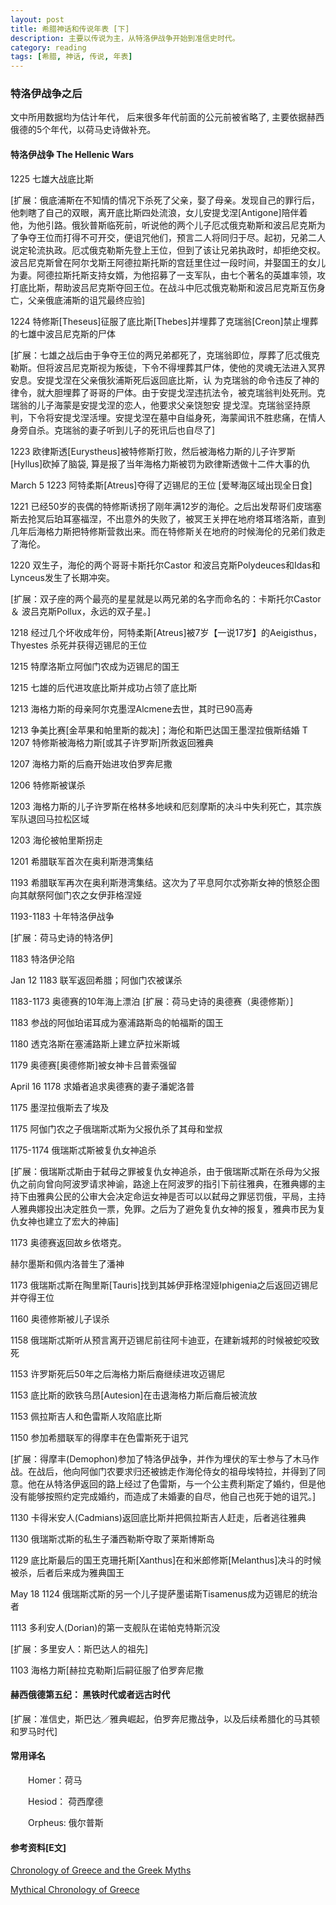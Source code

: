 ```yaml
---
layout: post
title: 希腊神话和传说年表 [下] 
description: 主要以传说为主，从特洛伊战争开始到准信史时代。
category: reading
tags: [希腊, 神话, 传说, 年表]
---
```



### 特洛伊战争之后


文中所用数据均为估计年代， 后来很多年代前面的公元前被省略了, 主要依据赫西俄德的5个年代，以荷马史诗做补充。


#### 特洛伊战争 The Hellenic Wars 

1225 七雄大战底比斯

[扩展：俄底浦斯在不知情的情况下杀死了父亲，娶了母亲。发现自己的罪行后，他刺瞎了自己的双眼，离开底比斯四处流浪，女儿安提戈涅[Antigone]陪伴着 他，为他引路。俄狄普斯临死前，听说他的两个儿子厄忒俄克勒斯和波吕尼克斯为了争夺王位而打得不可开交，便诅咒他们，预言二人将同归于尽。起初，兄弟二人 说定轮流执政。厄忒俄克勒斯先登上王位，但到了该让兄弟执政时，却拒绝交权。波吕尼克斯曾在阿尔戈斯王阿德拉斯托斯的宫廷里住过一段时间，并娶国王的女儿 为妻。阿德拉斯托斯支持女婿，为他招募了一支军队，由七个著名的英雄率领，攻打底比斯，帮助波吕尼克斯夺回王位。在战斗中厄忒俄克勒斯和波吕尼克斯互伤身 亡，父亲俄底浦斯的诅咒最终应验]

1224 特修斯[Theseus]征服了底比斯[Thebes]并埋葬了克瑞翁[Creon]禁止埋葬的七雄中波吕尼克斯的尸体

[扩展：七雄之战后由于争夺王位的两兄弟都死了，克瑞翁即位，厚葬了厄忒俄克勒斯。但将波吕尼克斯视为叛徒，下令不得埋葬其尸体，使他的灵魂无法进入冥界安息。安提戈涅在父亲俄狄浦斯死后返回底比斯，认 为克瑞翁的命令违反了神的律令，就大胆埋葬了哥哥的尸体。由于安提戈涅违抗法令，被克瑞翁判处死刑。克瑞翁的儿子海蒙是安提戈涅的恋人，他要求父亲饶恕安 提戈涅。克瑞翁坚持原判，下令将安提戈涅活埋。安提戈涅在墓中自缢身死，海蒙闻讯不胜悲痛，在情人身旁自杀。克瑞翁的妻子听到儿子的死讯后也自尽了]

1223 
欧律斯透[Eurystheus]被特修斯打败，然后被海格力斯的儿子许罗斯[Hyllus]砍掉了脑袋, 算是报了当年海格力斯被罚为欧律斯透做十二件大事的仇

March 5 1223 阿特柔斯[Atreus]夺得了迈锡尼的王位 [爱琴海区域出现全日食]

1221 已经50岁的丧偶的特修斯诱拐了刚年满12岁的海伦。之后出发帮哥们皮瑞塞斯去抢冥后珀耳塞福涅，不出意外的失败了，被冥王关押在地府塔耳塔洛斯，直到几年后海格力斯把特修斯营救出来。而在特修斯关在地府的时候海伦的兄弟们救走了海伦。

1220 双生子，海伦的两个哥哥卡斯托尔Castor 和波吕克斯Polydeuces和Idas和Lynceus发生了长期冲突。

[扩展：双子座的两个最亮的星星就是以两兄弟的名字而命名的：卡斯托尔Castor ＆ 波吕克斯Pollux，永远的双子星。]

1218 经过几个坏收成年份，阿特柔斯[Atreus]被7岁【一说17岁】的Aeigisthus，Thyestes 杀死并获得迈锡尼的王位

1215 特摩洛斯立阿伽门农成为迈锡尼的国王

1215 七雄的后代进攻底比斯并成功占领了底比斯

1213 海格力斯的母亲阿尔克墨涅Alcmene去世，其时已90高寿

1213 争美比赛[金苹果和帕里斯的裁决]；海伦和斯巴达国王墨涅拉俄斯结婚
T
1207 特修斯被海格力斯[或其子许罗斯]所救返回雅典

1207 海格力斯的后裔开始进攻伯罗奔尼撒

1206 特修斯被谋杀

1203 海格力斯的儿子许罗斯在格林多地峡和厄刻摩斯的决斗中失利死亡，其宗族军队退回马拉松区域

1203 海伦被帕里斯拐走

1201 希腊联军首次在奥利斯港湾集结

1193 希腊联军再次在奥利斯港湾集结。这次为了平息阿尔忒弥斯女神的愤怒企图向其献祭阿伽门农之女伊菲格涅娅

1193-1183 十年特洛伊战争

[扩展：荷马史诗的特洛伊]

1183 特洛伊沦陷

Jan 12 1183 联军返回希腊；阿伽门农被谋杀

1183-1173 奥德赛的10年海上漂泊
[扩展：荷马史诗的奥德赛（奥德修斯）]

1183 参战的阿伽珀诺耳成为塞浦路斯岛的帕福斯的国王

1180 透克洛斯在塞浦路斯上建立萨拉米斯城

1179 奥德赛[奥德修斯]被女神卡吕普索强留

April 16 1178 求婚者追求奥德赛的妻子潘妮洛普

1175 墨涅拉俄斯去了埃及


1175 阿伽门农之子俄瑞斯忒斯为父报仇杀了其母和堂叔

1175-1174 俄瑞斯忒斯被复仇女神追杀

[扩展：俄瑞斯忒斯由于弑母之罪被复仇女神追杀，由于俄瑞斯忒斯在杀母为父报仇之前向曾向阿波罗请求神谕，路途上在阿波罗的指引下前往雅典，在雅典娜的主持下由雅典公民的公审大会决定命运女神是否可以以弑母之罪惩罚俄，平局，主持人雅典娜投出决定胜负一票，免罪。之后为了避免复仇女神的报复，雅典市民为复仇女神也建立了宏大的神庙]

1173 奥德赛返回故乡依塔克。

赫尔墨斯和佩内洛普生了潘神

1173 俄瑞斯忒斯在陶里斯[Tauris]找到其姊伊菲格涅娅Iphigenia之后返回迈锡尼并夺得王位

1160 奥德修斯被儿子误杀

1158 俄瑞斯忒斯听从预言离开迈锡尼前往阿卡迪亚，在建新城邦的时候被蛇咬致死

1153 许罗斯死后50年之后海格力斯后裔继续进攻迈锡尼

1153 底比斯的欧铁乌昂[Autesion]在击退海格力斯后裔后被流放

1153 佩拉斯吉人和色雷斯人攻陷底比斯

1150 参加希腊联军的得摩丰在色雷斯死于诅咒

[扩展：得摩丰(Demophon)参加了特洛伊战争，并作为埋伏的军士参与了木马作战。在战后，他向阿伽门农要求归还被掳走作海伦侍女的祖母埃特拉，并得到了同意。他在从特洛伊返回的路上经过了色雷斯，与一个公主费利斯定了婚约，但是他没有能够按照约定完成婚约，而造成了未婚妻的自尽，他自己也死于她的诅咒。]

1130 卡得米安人(Cadmians)返回底比斯并把佩拉斯吉人赶走，后者逃往雅典

1130 俄瑞斯忒斯的私生子潘西勒斯夺取了莱斯博斯岛

1129 底比斯最后的国王克珊托斯[Xanthus]在和米郎修斯[Melanthus]决斗的时候被杀，后者后来成为雅典国王

May 18 1124 俄瑞斯忒斯的另一个儿子提萨墨诺斯Tisamenus成为迈锡尼的统治者

1113 多利安人(Dorian)的第一支舰队在诺帕克特斯沉没

[扩展：多里安人：斯巴达人的祖先]

1103 海格力斯[赫拉克勒斯]后嗣征服了伯罗奔尼撒

#### 赫西俄德第五纪： 黑铁时代或者远古时代

[扩展：准信史，斯巴达／雅典崛起，伯罗奔尼撒战争，以及后续希腊化的马其顿和罗马时代]

#### 

#### 常用译名
　　Homer：荷马

　　Hesiod： 荷西摩德

　　Orpheus: 俄尔普斯

#### 参考资料[E文]
[Chronology of Greece and the Greek Myths](http://www.argyrou.eclipse.co.uk/Myths2.htm)

[Mythical Chronology of Greece](http://www.hellenicaworld.com/Greece/Mythology/en/MythicalChronology.html)